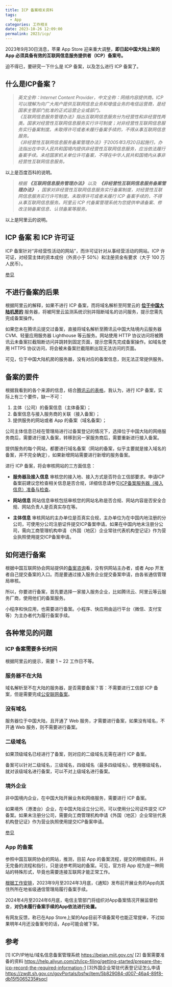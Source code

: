 ```yaml
---
title: ICP 备案相关资料
tags:
  - App
categories: 工作相关
date: 2023-10-26 12:09:00
permalink: 2023/icp/
---
```

2023年9月30日消息，苹果 App Store 迎来重大调整，**即日起中国大陆上架的 App 必须具备有效的互联网信息服务提供者（ICP）备案号。**

迫不得已，要研究一下什么是 ICP 备案，以及怎么进行 ICP 备案了。

<!--more-->

## 什么是ICP备案？

> _英文全称：Internet Content Provider，中文全称：网络内容提供商。ICP可以理解为向广大用户提供互联网信息业务和增值业务的电信运营商，是经国家主管部门批准的正式运营企业或部门。_  
> _《互联网信息服务管理办法》指出互联网信息服务分为经营性和非经营性两类。国家对经营性互联网信息服务实行许可制度；对非经营性互联网信息服务实行备案制度。未取得许可或者未履行备案手续的，不得从事互联网信息服务。_  
> _《非经营性互联网信息服务备案管理办法》于2005年3月20日起施行。办法指出在中华人民共和国境内提供非经营性互联网信息服务，应当依法履行备案手续。未经国家机关单位许可备案，不得在中华人民共和国境内从事非经营性互联网信息服务。_

以上是百度百科的说明。

> _根据 **《互联网信息服务管理办法》** 以及  **《非经营性互联网信息服务备案管理办法》** ，国家对非经营性互联网信息服务实行备案制度，对经营性互联网信息服务实行许可制度。未取得许可或者未履行 ICP 备案手续的，不得从事互联网信息服务。阿里云 ICP 代备案管理系统为您提供申请备案、修改注销备案信息、认领备案等服务。_

以上是阿里云的说明。

## ICP 备案 和 ICP 许可证

ICP 备案针对“非经营性活动的网站”，而许可证针对从事经营活动的网站。ICP 许可证，对经营主体的资本成份（外资小于 50%）和注册资金有要求（大于 100 万人民币）。

[参见](https://zhuanlan.zhihu.com/p/73302605)

## 不进行备案的后果

根据阿里云的解释，如果不进行 ICP 备案，而将域名解析至阿里云的 **<u>位于中国大陆机房的</u>** 服务器，将被阿里云监测系统识别并阻断域名的访问服务，提示您需先完成备案操作。

如果您未在腾讯云提交过备案，直接将域名解析至腾讯云中国大陆境内云服务器 CVM、轻量应用服务器 Lighthouse 等云服务。网站使用 HTTP 协议访问将被腾讯云未备案拦截阻断访问并跳转到固定页面，提示您需先完成备案操作。如域名使用 HTTPS 协议访问，将会被未备案拦截阻断出现无法访问的页面。

可见，位于中国大陆机房的服务器，没有对应的备案信息，则无法正常提供服务。

## 备案的要件

根据我看到的各个来源的信息，结合[腾讯云的表格](https://cloud.tencent.com/document/product/243/18907)，我认为，进行 ICP 备案，实际上有三个要件，缺一不可：
 1. 主体（公司）的备案信息（主体备案）；
 2. 备案信息与接入服务商的关联（接入备案）；
 3. 提供服务的网站或者 App 的备案（域名备案）；

公司主体信息已经在管理局进行过备案登记的情况下，选择位于中国大陆的网络服务商后，需要进行接入备案，转移到另一家服务商后，需要重新进行接入备案。

提供服务的每个网站，都要进行域名备案（网站的备案，似乎主要就是接入域名的备案，并不完全确定），如果新增网站需要进行新增的服务备案。

进行 ICP 备案，将会审核网站的三方面信息：
- **服务器及接入信息**
    审核您的接入地、接入方式是否符合工信部要求。申请ICP备案前建议您检查相关信息是否合规，详细信息请参见[ICP备案服务器（接入信息）准备与检查](https://help.aliyun.com/zh/icp-filing/user-guide/prepare-and-check-the-instance-and-access-information#concept-m5j-vrl-zdb "如果您购买的是的服务器来搭建并提供网站服务，在网站开通前需进行ICP备案。ICP备案过程中阿里云会对您的服务器及接入信息进行核查。本文为您介绍将网站搭建在阿里云服务器及云市场等的各类产品上时，需要在进行ICP备案前进行的服务器及接入信息的确认排查。")。
    
- **网站信息**
    网站信息审核包括审核您的网站名称是否合规、网站内容是否安全合规、网站负责人是否真实存在等。
    
- **主体信息**
    审核网站的主办单位是否真实合规，主办单位为在中国内地注册的分公司，可使用分公司注册证件提交ICP备案申请。如果在中国内地未注册分公司，需向工商管理机构申请 《外国（地区）企业常驻代表机构登记证》作为营业执照使用提交ICP备案申请。

## 如何进行备案

根据中国互联网协会网站提供的[备案咨询](https://www.isc.org.cn/article/17570959309664256.html)看，没有供网站主办者，或者 App 开发者自己提交备案的入口。而是要通过接入服务企业提交备案申请，由各省通信管理局审核。

所以，你要进行备案，首先要选择一家接入服务企业，比如腾讯云、阿里云等云服务厂商，使用他们的备案服务。

小程序和快应用，也需要进行备案。小程序、快应用由运行平台（微信、支付宝等）为主办者代为履行备案手续。

## 各种常见的问题

### ICP 备案需要多长时间

根据阿里云的提示，需要 1 ~ 22 工作日不等。

### 服务器不在大陆

域名解析至不在大陆的服务器，是否需要备案？答：不需要进行工信部 ICP 备案，但是需要完成[公安联网备案](https://help.aliyun.com/zh/icp-filing/product-overview/faq-about-icp-filing-applications-in-different-scenarios#section-fvv-dc5-jgb)。

### 没有域名

服务器位于中国大陆，且开通了 Web 服务，才需要进行备案，如果没有域名，不开通 Web 服务，则不需要进行备案。

### 二级域名

如果顶级域名已经进行了备案，则对应的二级域名无需在进行 ICP 备案。

备案可以针对二级域名，三级域名，四级域名（最多四级域名）。使用哪级域名，就对该级域名进行备案，可以不对上级域名进行备案。

### 境外企业

非中国境内企业，在中国大陆开展业务和网络服务，需要进行 ICP 备案。

如果境外（港澳台）企业，在中国大陆设立分公司，可以使用分公司证件提交 ICP 备案。如果未注册分公司，需要向工商管理机构申请《外国（地区）企业常驻代表机构登记证》作为营业执照使用提交ICP备案申请。

[参见](https://help.aliyun.com/zh/icp-filing/product-overview/icp-filing-application-for-enterprises-outside-the-chinese-mainland)

### App 的备案

参照中国互联网协会的网站，推测，目前 App 的备案流程，提交的明细资料，并无完备的流程和指引，只是说参考网站的备案。可见，官方将 App 视为是一种网站的特殊形式，毕竟也需要连接互联网才能正常工作。

[根据工作安排](https://news.mydrivers.com/1/937/937940.htm)，2023年9月至2024年3月底，《通知》发布前开展业务的App向其住所所在地省级通信管理局履行备案手续。

2024年4月至2024年6月底，电信主管部门将组织对App备案情况开展监督检查，**对仍未履行备案手续的App依法进行处置。**

有网友反馈，称已在App Store上架的App目前不填备案号也能正常提审，不过如果明年4月还没备案号的话，App可能会被下架。

## 参考
[1] ICP/IP地址/域名信息备案管理系统 https://beian.miit.gov.cn/
[2] 备案需要准备的资料 https://help.aliyun.com/zh/icp-filing/getting-started/prepare-the-icp-record-the-required-information-1
[3]外国企业常驻代表登记证怎么申请 https://zwdt.sh.gov.cn/govPortals/bsfw/item/5b829084-d007-46a4-89f8-db15f5065235#sqcl

